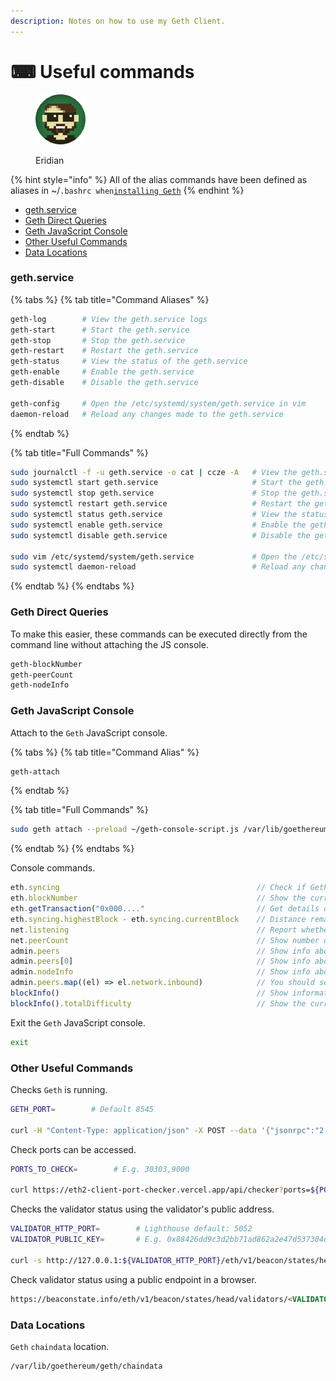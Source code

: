 ```yaml
---
description: Notes on how to use my Geth Client.
---
```


# ⌨ Useful commands

<figure><img src="https://raw.githubusercontent.com/DVStakers/docs/main/.gitbook/assets/Eridian.png" alt=""><figcaption><p>Eridian</p></figcaption></figure>

{% hint style="info" %}
All of the alias commands have been defined as aliases in \~/`.bashrc when`[`installing Geth`](installation.md)
{% endhint %}

* [geth.service](useful-commands.md#geth.service)
* [Geth Direct Queries](useful-commands.md#geth-direct-queries)
* [Geth JavaScript Console](useful-commands.md#geth-javascript-console)
* [Other Useful Commands](useful-commands.md#other-useful-commands)
* [Data Locations](useful-commands.md#data-locations)

### geth.service

{% tabs %}
{% tab title="Command Aliases" %}
```bash
geth-log        # View the geth.service logs
geth-start      # Start the geth.service
geth-stop       # Stop the geth.service
geth-restart    # Restart the geth.service
geth-status     # View the status of the geth.service
geth-enable     # Enable the geth.service
geth-disable    # Disable the geth.service

geth-config     # Open the /etc/systemd/system/geth.service in vim
daemon-reload   # Reload any changes made to the geth.service
```
{% endtab %}

{% tab title="Full Commands" %}
```bash
sudo journalctl -f -u geth.service -o cat | ccze -A   # View the geth.service logs
sudo systemctl start geth.service                     # Start the geth.service
sudo systemctl stop geth.service                      # Stop the geth.service
sudo systemctl restart geth.service                   # Restart the geth.service
sudo systemctl status geth.service                    # View the status of the geth.service
sudo systemctl enable geth.service                    # Enable the geth.service
sudo systemctl disable geth.service                   # Disable the geth.service

sudo vim /etc/systemd/system/geth.service             # Open the /etc/systemd/system/geth.service in vim
sudo systemctl daemon-reload                          # Reload any changes made to the geth.service
```
{% endtab %}
{% endtabs %}

### Geth Direct Queries

To make this easier, these commands can be executed directly from the command line without attaching the JS console.

```bash
geth-blockNumber
geth-peerCount
geth-nodeInfo
```

### Geth JavaScript Console

Attach to the `Geth` JavaScript console.

{% tabs %}
{% tab title="Command Alias" %}
```bash
geth-attach
```
{% endtab %}

{% tab title="Full Commands" %}
```bash
sudo geth attach --preload ~/geth-console-script.js /var/lib/goethereum/geth.ipc
```
{% endtab %}
{% endtabs %}

Console commands.

```javascript
eth.syncing                                            // Check if Geth is syncing
eth.blockNumber                                        // Show the current block number
eth.getTransaction("0x000...."                         // Get details of a specific transaction
eth.syncing.highestBlock - eth.syncing.currentBlock    // Distance remaining to sync
net.listening                                          // Report whether the Geth node is listening for inbound requests
net.peerCount                                          // Show number of active peers
admin.peers                                            // Show info about all peers
admin.peers[0]                                         // Show info about specific peer
admin.nodeInfo                                         // Show info about your own node
admin.peers.map((el) => el.network.inbound)            // You should see both true and false values meaning that your node is discoverable in the P2P network. If you’re seeing only false, you probably did not publicly expose the TCP and UDP port
blockInfo()                                            // Show information about the current block
blockInfo().totalDifficulty                            // Show the current block total difficulty
```

Exit the `Geth` JavaScript console.

```bash
exit
```

### Other Useful Commands

Checks `Geth` is running.

```bash
GETH_PORT=        # Default 8545

curl -H "Content-Type: application/json" -X POST --data '{"jsonrpc":"2.0","method":"web3_clientVersion","params":[],"id":67}' http://localhost:${GETH_PORT}
```

Check ports can be accessed.

```bash
PORTS_TO_CHECK=        # E.g. 30303,9000

curl https://eth2-client-port-checker.vercel.app/api/checker?ports=${PORTS_TO_CHECK}
```

Checks the validator status using the validator's public address.

```bash
VALIDATOR_HTTP_PORT=        # Lighthouse default: 5052
VALIDATOR_PUBLIC_KEY=       # E.g. 0x88426dd9c3d2bb71ad862a2e47d537304de528e88f5164f6db6ec423f1f7ed24d050c27ae4df45b37d2a4931fc820edf

curl -s http://127.0.0.1:${VALIDATOR_HTTP_PORT}/eth/v1/beacon/states/head/validators/${VALIDATOR_PUBLIC_KEY} |jq
```

Check validator status using a public endpoint in a browser.

```html
https://beaconstate.info/eth/v1/beacon/states/head/validators/<VALIDATOR_PUBLIC_KEY>
```

### Data Locations

`Geth` `chaindata` location.

```
/var/lib/goethereum/geth/chaindata
```
